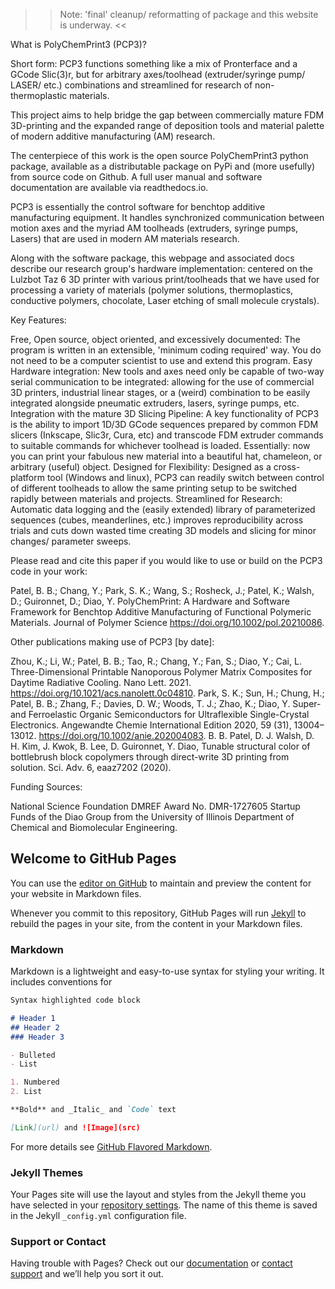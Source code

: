 >> Note: 'final' cleanup/ reformatting of package and this website is underway. <<

What is PolyChemPrint3 (PCP3)?

Short form: PCP3 functions something like a mix of Pronterface and a GCode Slic(3)r, but for arbitrary axes/toolhead (extruder/syringe pump/ LASER/ etc.) combinations and streamlined for research of non-thermoplastic materials.

This project aims to help bridge the gap between commercially mature FDM 3D-printing and the expanded range of deposition tools and material palette of modern additive manufacturing (AM) research.

The centerpiece of this work is the open source PolyChemPrint3 python package, available as a distributable package on PyPi and (more usefully) from source code on Github. A full user manual and software documentation are available via readthedocs.io.

PCP3 is essentially the control software for benchtop additive manufacturing equipment. It handles synchronized communication between motion axes and the myriad AM toolheads (extruders, syringe pumps, Lasers) that are used in modern AM materials research.

Along with the software package, this webpage and associated docs describe our research group's hardware implementation: centered on the Lulzbot Taz 6 3D printer with various print/toolheads that we have used for processing a variety of materials (polymer solutions, thermoplastics, conductive polymers, chocolate, Laser etching of small molecule crystals).

Key Features:

Free, Open source, object oriented, and excessively documented: The program is written in an extensible, 'minimum coding required' way. You do not need to be a computer scientist to use and extend this program.
Easy Hardware integration: New tools and axes need only be capable of two-way serial communication to be integrated: allowing for the use of commercial 3D printers, industrial linear stages, or a (weird) combination to be easily integrated alongside pneumatic extruders, lasers, syringe pumps, etc.
Integration with the mature 3D Slicing Pipeline: A key functionality of PCP3 is the ability to import 1D/3D GCode sequences prepared by common FDM slicers (Inkscape, Slic3r, Cura, etc) and transcode FDM extruder commands to suitable commands for whichever toolhead is loaded. Essentially: now you can print your fabulous new material into a beautiful hat, chameleon, or arbitrary (useful) object.
Designed for Flexibility: Designed as a cross-platform tool (Windows and linux), PCP3 can readily switch between control of different toolheads to allow the same printing setup to be switched rapidly between materials and projects.
Streamlined for Research: Automatic data logging and the (easily extended) library of parameterized sequences (cubes, meanderlines, etc.) improves reproducibility across trials and cuts down wasted time creating 3D models and slicing for minor changes/ parameter sweeps.

Please read and cite this paper if you would like to use or build on the PCP3 code in your work:

Patel, B. B.; Chang, Y.; Park, S. K.; Wang, S.; Rosheck, J.; Patel, K.; Walsh, D.; Guironnet, D.; Diao, Y. PolyChemPrint: A Hardware and Software Framework for Benchtop Additive Manufacturing of Functional Polymeric Materials. Journal of Polymer Science https://doi.org/10.1002/pol.20210086.

Other publications making use of PCP3 [by date]:

Zhou, K.; Li, W.; Patel, B. B.; Tao, R.; Chang, Y.; Fan, S.; Diao, Y.; Cai, L. Three-Dimensional Printable Nanoporous Polymer Matrix Composites for Daytime Radiative Cooling. Nano Lett. 2021. https://doi.org/10.1021/acs.nanolett.0c04810.
Park, S. K.; Sun, H.; Chung, H.; Patel, B. B.; Zhang, F.; Davies, D. W.; Woods, T. J.; Zhao, K.; Diao, Y. Super- and Ferroelastic Organic Semiconductors for Ultraflexible Single-Crystal Electronics. Angewandte Chemie International Edition 2020, 59 (31), 13004–13012. https://doi.org/10.1002/anie.202004083.
B. B. Patel, D. J. Walsh, D. H. Kim, J. Kwok, B. Lee, D. Guironnet, Y. Diao, Tunable structural color of bottlebrush block copolymers through direct-write 3D printing from solution. Sci. Adv. 6, eaaz7202 (2020).

Funding Sources:

National Science Foundation DMREF Award No. DMR-1727605
Startup Funds of the Diao Group from the University of Illinois Department of Chemical and Biomolecular Engineering.
## Welcome to GitHub Pages

You can use the [editor on GitHub](https://github.com/BijalBPatel/PolyChemPrint3/edit/gh-pages/index.md) to maintain and preview the content for your website in Markdown files.

Whenever you commit to this repository, GitHub Pages will run [Jekyll](https://jekyllrb.com/) to rebuild the pages in your site, from the content in your Markdown files.

### Markdown

Markdown is a lightweight and easy-to-use syntax for styling your writing. It includes conventions for

```markdown
Syntax highlighted code block

# Header 1
## Header 2
### Header 3

- Bulleted
- List

1. Numbered
2. List

**Bold** and _Italic_ and `Code` text

[Link](url) and ![Image](src)
```

For more details see [GitHub Flavored Markdown](https://guides.github.com/features/mastering-markdown/).

### Jekyll Themes

Your Pages site will use the layout and styles from the Jekyll theme you have selected in your [repository settings](https://github.com/BijalBPatel/PolyChemPrint3/settings/pages). The name of this theme is saved in the Jekyll `_config.yml` configuration file.

### Support or Contact

Having trouble with Pages? Check out our [documentation](https://docs.github.com/categories/github-pages-basics/) or [contact support](https://support.github.com/contact) and we’ll help you sort it out.
